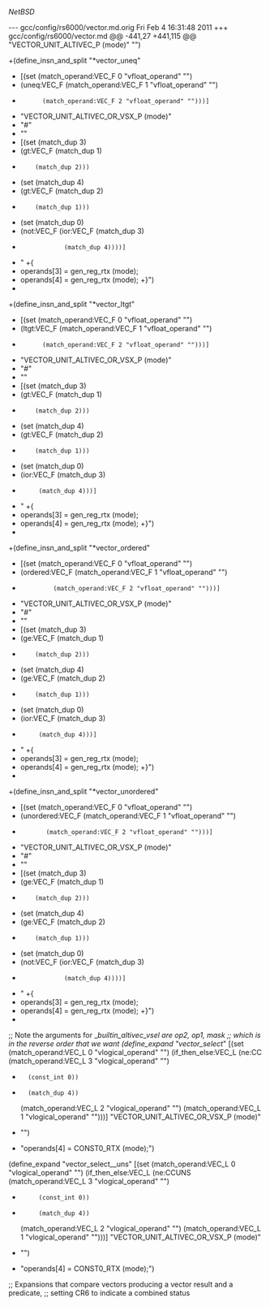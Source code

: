 $NetBSD$

--- gcc/config/rs6000/vector.md.orig	Fri Feb  4 16:31:48 2011
+++ gcc/config/rs6000/vector.md
@@ -441,27 +441,115 @@
   "VECTOR_UNIT_ALTIVEC_P (<MODE>mode)"
   "")
 
+(define_insn_and_split "*vector_uneq<mode>"
+  [(set (match_operand:VEC_F 0 "vfloat_operand" "")
+	(uneq:VEC_F (match_operand:VEC_F 1 "vfloat_operand" "")
+		    (match_operand:VEC_F 2 "vfloat_operand" "")))]
+  "VECTOR_UNIT_ALTIVEC_OR_VSX_P (<MODE>mode)"
+  "#"
+  ""
+  [(set (match_dup 3)
+	(gt:VEC_F (match_dup 1)
+		  (match_dup 2)))
+   (set (match_dup 4)
+	(gt:VEC_F (match_dup 2)
+		  (match_dup 1)))
+   (set (match_dup 0)
+	(not:VEC_F (ior:VEC_F (match_dup 3)
+			      (match_dup 4))))]
+  "
+{
+  operands[3] = gen_reg_rtx (<MODE>mode);
+  operands[4] = gen_reg_rtx (<MODE>mode);
+}")
+
+(define_insn_and_split "*vector_ltgt<mode>"
+  [(set (match_operand:VEC_F 0 "vfloat_operand" "")
+	(ltgt:VEC_F (match_operand:VEC_F 1 "vfloat_operand" "")
+		    (match_operand:VEC_F 2 "vfloat_operand" "")))]
+  "VECTOR_UNIT_ALTIVEC_OR_VSX_P (<MODE>mode)"
+  "#"
+  ""
+  [(set (match_dup 3)
+	(gt:VEC_F (match_dup 1)
+		  (match_dup 2)))
+   (set (match_dup 4)
+	(gt:VEC_F (match_dup 2)
+		  (match_dup 1)))
+   (set (match_dup 0)
+	(ior:VEC_F (match_dup 3)
+		   (match_dup 4)))]
+  "
+{
+  operands[3] = gen_reg_rtx (<MODE>mode);
+  operands[4] = gen_reg_rtx (<MODE>mode);
+}")
+
+(define_insn_and_split "*vector_ordered<mode>"
+  [(set (match_operand:VEC_F 0 "vfloat_operand" "")
+	(ordered:VEC_F (match_operand:VEC_F 1 "vfloat_operand" "")
+		       (match_operand:VEC_F 2 "vfloat_operand" "")))]
+  "VECTOR_UNIT_ALTIVEC_OR_VSX_P (<MODE>mode)"
+  "#"
+  ""
+  [(set (match_dup 3)
+	(ge:VEC_F (match_dup 1)
+		  (match_dup 2)))
+   (set (match_dup 4)
+	(ge:VEC_F (match_dup 2)
+		  (match_dup 1)))
+   (set (match_dup 0)
+	(ior:VEC_F (match_dup 3)
+		   (match_dup 4)))]
+  "
+{
+  operands[3] = gen_reg_rtx (<MODE>mode);
+  operands[4] = gen_reg_rtx (<MODE>mode);
+}")
+
+(define_insn_and_split "*vector_unordered<mode>"
+  [(set (match_operand:VEC_F 0 "vfloat_operand" "")
+	(unordered:VEC_F (match_operand:VEC_F 1 "vfloat_operand" "")
+			 (match_operand:VEC_F 2 "vfloat_operand" "")))]
+  "VECTOR_UNIT_ALTIVEC_OR_VSX_P (<MODE>mode)"
+  "#"
+  ""
+  [(set (match_dup 3)
+	(ge:VEC_F (match_dup 1)
+		  (match_dup 2)))
+   (set (match_dup 4)
+	(ge:VEC_F (match_dup 2)
+		  (match_dup 1)))
+   (set (match_dup 0)
+	(not:VEC_F (ior:VEC_F (match_dup 3)
+			      (match_dup 4))))]
+  "
+{
+  operands[3] = gen_reg_rtx (<MODE>mode);
+  operands[4] = gen_reg_rtx (<MODE>mode);
+}")
+
 ;; Note the arguments for __builtin_altivec_vsel are op2, op1, mask
 ;; which is in the reverse order that we want
 (define_expand "vector_select_<mode>"
   [(set (match_operand:VEC_L 0 "vlogical_operand" "")
 	(if_then_else:VEC_L
 	 (ne:CC (match_operand:VEC_L 3 "vlogical_operand" "")
-		(const_int 0))
+		(match_dup 4))
 	 (match_operand:VEC_L 2 "vlogical_operand" "")
 	 (match_operand:VEC_L 1 "vlogical_operand" "")))]
   "VECTOR_UNIT_ALTIVEC_OR_VSX_P (<MODE>mode)"
-  "")
+  "operands[4] = CONST0_RTX (<MODE>mode);")
 
 (define_expand "vector_select_<mode>_uns"
   [(set (match_operand:VEC_L 0 "vlogical_operand" "")
 	(if_then_else:VEC_L
 	 (ne:CCUNS (match_operand:VEC_L 3 "vlogical_operand" "")
-		   (const_int 0))
+		   (match_dup 4))
 	 (match_operand:VEC_L 2 "vlogical_operand" "")
 	 (match_operand:VEC_L 1 "vlogical_operand" "")))]
   "VECTOR_UNIT_ALTIVEC_OR_VSX_P (<MODE>mode)"
-  "")
+  "operands[4] = CONST0_RTX (<MODE>mode);")
 
 ;; Expansions that compare vectors producing a vector result and a predicate,
 ;; setting CR6 to indicate a combined status
